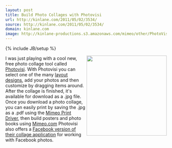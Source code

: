 ```yaml
---
layout: post
title: Build Photo Collages with Photovisi
url: http://kinlane.com/2011/05/02/3534/
source: http://kinlane.com/2011/05/02/3534/
domain: kinlane.com
image: http://kinlane-productions.s3.amazonaws.com/mimeo/other/PhotoVisi.png
---
```

{% include JB/setup %}

<p>
     <img class="c1" src="http://kinlane-productions.s3.amazonaws.com/mimeo/other/PhotoVisi.png" alt="" width="250" align="right" />I was just playing with a cool new, free photo collage tool called <a title="Photovisi" href="http://www.photovisi.com/">Photovisi</a>. With Photovisi you can select one of the many <a title="layout designs" href="http://www.photovisi.com/gallery">layout designs</a>, add your photos and then customize by dragging items around. After the collage is finished, it's available for download as a .jpg file. Once you download a photo collage, you can easily print by saving the .jpg as a .pdf using the <a title="Mimeo Print Driver" href="http://www.mimeo.com/printer/">Mimeo Print Driver</a>, then build posters and photo books using <a title="Mimeo.com" href="http://www.mimeo.com">Mimeo.com</a> Photovisi also offers a <a title="Facebook version of their collage application" href="http://apps.facebook.com/photovisi/">Facebook version of their collage application</a> for working with Facebook photos.
</p>